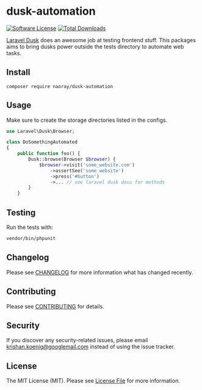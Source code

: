 # dusk-automation

[![Software License](https://img.shields.io/badge/license-MIT-brightgreen.svg?style=flat-square)](LICENSE.md)
[![Total Downloads](https://img.shields.io/packagist/dt/naoray/dusk-automation.svg?style=flat-square)](https://packagist.org/packages/naoray/dusk-automation)

[Laravel Dusk](https://laravel.com/docs/5.5/dusk) does an awesome job at testing frontend stuff. This packages aims to bring 
dusks power outside the tests directory to automate web tasks.

## Install
`composer require naoray/dusk-automation`

## Usage
Make sure to create the storage directories listed in the configs.

```php
use Laravel\Dusk\Browser;

class DoSomethingAutomated
{
    public function foo() {
        Dusk::browse(Browser $browser) {
            $browser->visit('some_website.com')
                ->assertSee('some website')
                ->press('#button')
                ->... // see laravel dusk docu for methods
        }
    }
```

## Testing
Run the tests with:

``` bash
vendor/bin/phpunit
```

## Changelog
Please see [CHANGELOG](CHANGELOG.md) for more information what has changed recently.

## Contributing
Please see [CONTRIBUTING](CONTRIBUTING.md) for details.

## Security
If you discover any security-related issues, please email krishan.koenig@googlemail.com instead of using the issue tracker.

## License
The MIT License (MIT). Please see [License File](/LICENSE.md) for more information.